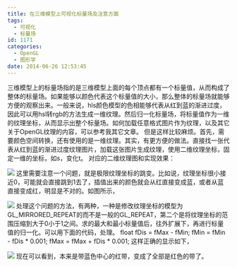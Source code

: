 ```yaml
---
title: 在三维模型上可视化标量场及注意方面
tags:
  - 可视化
  - 标量场
id: 1171
categories:
  - OpenGL
  - 图形学
date: 2014-06-26 12:53:45
---
```


三维模型上的标量场指的是三维模型上面的每个顶点都有一个标量值，从而构成了整体的标量场。如果能够以颜色代表这个标量值的大小，那么整体的标量场就能够方便的观察出来。一般来说，hls颜色模型的色相能够代表从红到蓝的渐进过度，因此可以用hsl转rgb的方法生成一维纹理。然后归一化标量场，将标量值作为一维的纹理坐标，从而显示出整个标量场。如何加载任意格式图片作为纹理，以及其它关于OpenGL纹理的内容，可以参考我其它文章。
但是这样比较麻烦。首先，需要颜色空间转换，还有使用的是一维纹理。其实，有更方便的做法。直接找一张代表从红到蓝的渐进过度纹理图片，加载这张图片生成纹理，使用二维纹理坐标，固定一维的坐标，如s，变化t。
对应的二维纹理图和实现效果：

![](https://c2.staticflickr.com/8/7400/27380050181_bbd0509152_o.png)
这里需要注意一个问题，就是极限纹理坐标的跳变。比如说，纹理坐标很小接近0，可能就会直接跳到1去了，插值出来的颜色就会从红直接变成蓝，或者从蓝直接变成红，明显是不对的。如图所示，

![](https://c2.staticflickr.com/8/7299/27380049411_75cf1fbd34_o.png)
处理这个问题的方法，有两种，一种是修改纹理坐标的模型为GL_MIRRORED_REPEAT的而不是一般的GL_REPEAT，第二个是将纹理坐标的范围压缩到大于0小于1之间。求的最大和最小标量值后，往外扩展下，再进行标量值的归一化。可以用下面的代码，处理。
float fDis = fMax - fMin;
fMin = fMin - fDis * 0.001;
fMax = fMax + fDis * 0.001;
这样正确的显示如下，

![](https://c2.staticflickr.com/8/7149/27352273672_2f6dc50da7_o.png)
现在可以看到，本来是带蓝色中心的红带，变成了全部是红色的带了。
